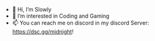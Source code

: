 - 👋 Hi, I’m Slowly
- 👀 I’m interested in Coding and Gaming
- 📫 You can reach me on discord in my discord Server: https://dsc.gg/midnight!
